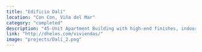 ```yaml
---
title: "Edificio Dalí"
location: "Con Con, Viña del Mar"
category: "completed"
description: "45-Unit Apartment Building with high-end finishes, indoor and outdoor swimming pools, and a children's playground."
link: "http://dhelos.com/viviendas/"
image: "projects/Dali_2.png"
---
```

